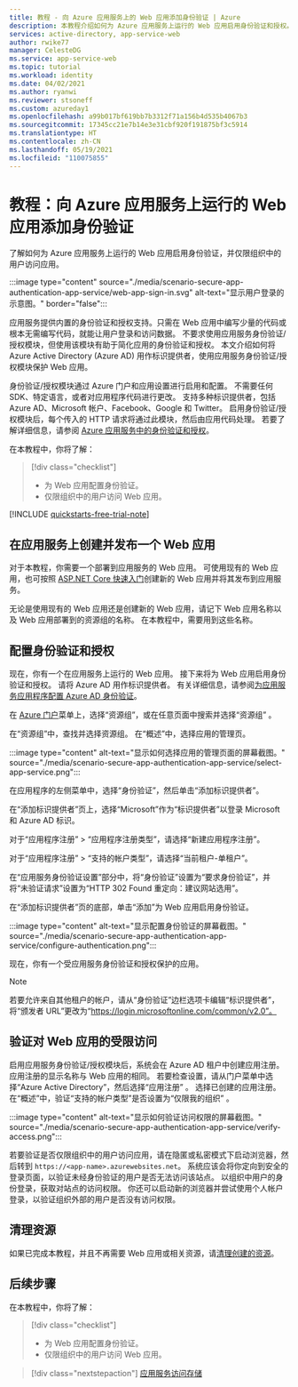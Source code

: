 ```yaml
---
title: 教程 - 向 Azure 应用服务上的 Web 应用添加身份验证 | Azure
description: 本教程介绍如何为 Azure 应用服务上运行的 Web 应用启用身份验证和授权。 仅限组织中的用户访问 Web 应用。
services: active-directory, app-service-web
author: rwike77
manager: CelesteDG
ms.service: app-service-web
ms.topic: tutorial
ms.workload: identity
ms.date: 04/02/2021
ms.author: ryanwi
ms.reviewer: stsoneff
ms.custom: azureday1
ms.openlocfilehash: a99b017bf619bb7b3312f71a156b4d535b4067b3
ms.sourcegitcommit: 17345cc21e7b14e3e31cbf920f191875bf3c5914
ms.translationtype: HT
ms.contentlocale: zh-CN
ms.lasthandoff: 05/19/2021
ms.locfileid: "110075855"
---
```

# <a name="tutorial-add-authentication-to-your-web-app-running-on-azure-app-service"></a>教程：向 Azure 应用服务上运行的 Web 应用添加身份验证

了解如何为 Azure 应用服务上运行的 Web 应用启用身份验证，并仅限组织中的用户访问应用。

:::image type="content" source="./media/scenario-secure-app-authentication-app-service/web-app-sign-in.svg" alt-text="显示用户登录的示意图。" border="false":::

应用服务提供内置的身份验证和授权支持。只需在 Web 应用中编写少量的代码或根本无需编写代码，就能让用户登录和访问数据。 不要求使用应用服务身份验证/授权模块，但使用该模块有助于简化应用的身份验证和授权。 本文介绍如何将 Azure Active Directory (Azure AD) 用作标识提供者，使用应用服务身份验证/授权模块保护 Web 应用。

身份验证/授权模块通过 Azure 门户和应用设置进行启用和配置。 不需要任何 SDK、特定语言，或者对应用程序代码进行更改。 支持多种标识提供者，包括 Azure AD、Microsoft 帐户、Facebook、Google 和 Twitter。 启用身份验证/授权模块后，每个传入的 HTTP 请求将通过此模块，然后由应用代码处理。 若要了解详细信息，请参阅 [Azure 应用服务中的身份验证和授权](overview-authentication-authorization.md)。

在本教程中，你将了解：

> [!div class="checklist"]
>
> * 为 Web 应用配置身份验证。
> * 仅限组织中的用户访问 Web 应用。

[!INCLUDE [quickstarts-free-trial-note](../../includes/quickstarts-free-trial-note.md)]

## <a name="create-and-publish-a-web-app-on-app-service"></a>在应用服务上创建并发布一个 Web 应用

对于本教程，你需要一个部署到应用服务的 Web 应用。 可使用现有的 Web 应用，也可按照 [ASP.NET Core 快速入门](quickstart-dotnetcore.md)创建新的 Web 应用并将其发布到应用服务。

无论是使用现有的 Web 应用还是创建新的 Web 应用，请记下 Web 应用名称以及 Web 应用部署到的资源组的名称。 在本教程中，需要用到这些名称。 

## <a name="configure-authentication-and-authorization"></a>配置身份验证和授权

现在，你有一个在应用服务上运行的 Web 应用。 接下来将为 Web 应用启用身份验证和授权。 请将 Azure AD 用作标识提供者。 有关详细信息，请参阅[为应用服务应用程序配置 Azure AD 身份验证](configure-authentication-provider-aad.md)。

在 [Azure 门户](https://portal.azure.com)菜单上，选择“资源组”，或在任意页面中搜索并选择“资源组” 。

在“资源组”中，查找并选择资源组。 在“概述”中，选择应用的管理页。

:::image type="content" alt-text="显示如何选择应用的管理页面的屏幕截图。" source="./media/scenario-secure-app-authentication-app-service/select-app-service.png":::

在应用程序的左侧菜单中，选择“身份验证”，然后单击“添加标识提供者”。

在“添加标识提供者”页上，选择“Microsoft”作为“标识提供者”以登录 Microsoft 和 Azure AD 标识。

对于“应用程序注册” > “应用程序注册类型”，请选择“新建应用程序注册”。

对于“应用程序注册” > “支持的帐户类型”，请选择“当前租户-单租户”。

在“应用服务身份验证设置”部分中，将“身份验证”设置为“要求身份验证”，并将“未验证请求”设置为“HTTP 302 Found 重定向：建议网站选用”。

在“添加标识提供者”页的底部，单击“添加”为 Web 应用启用身份验证。

:::image type="content" alt-text="显示配置身份验证的屏幕截图。" source="./media/scenario-secure-app-authentication-app-service/configure-authentication.png":::

现在，你有一个受应用服务身份验证和授权保护的应用。

> [!NOTE]
> 若要允许来自其他租户的帐户，请从“身份验证”边栏选项卡编辑“标识提供者”，将“颁发者 URL”更改为“https://login.microsoftonline.com/common/v2.0”。
>

## <a name="verify-limited-access-to-the-web-app"></a>验证对 Web 应用的受限访问

启用应用服务身份验证/授权模块后，系统会在 Azure AD 租户中创建应用注册。 应用注册的显示名称与 Web 应用的相同。 若要检查设置，请从门户菜单中选择“Azure Active Directory”，然后选择“应用注册” 。 选择已创建的应用注册。 在“概述”中，验证“支持的帐户类型”是否设置为“仅限我的组织” 。

:::image type="content" alt-text="显示如何验证访问权限的屏幕截图。" source="./media/scenario-secure-app-authentication-app-service/verify-access.png":::

若要验证是否仅限组织中的用户访问应用，请在隐匿或私密模式下启动浏览器，然后转到 `https://<app-name>.azurewebsites.net`。 系统应该会将你定向到安全的登录页面，以验证未经身份验证的用户是否无法访问该站点。 以组织中用户的身份登录，获取对站点的访问权限。 你还可以启动新的浏览器并尝试使用个人帐户登录，以验证组织外部的用户是否没有访问权限。

## <a name="clean-up-resources"></a>清理资源

如果已完成本教程，并且不再需要 Web 应用或相关资源，请[清理创建的资源](scenario-secure-app-clean-up-resources.md)。

## <a name="next-steps"></a>后续步骤

在本教程中，你将了解：

> [!div class="checklist"]
>
> * 为 Web 应用配置身份验证。
> * 仅限组织中的用户访问 Web 应用。

> [!div class="nextstepaction"]
> [应用服务访问存储](scenario-secure-app-access-storage.md)
